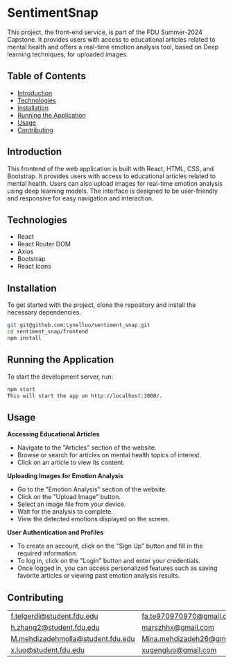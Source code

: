 # SentimentSnap

This project, the front-end service, is part of the FDU Summer-2024 Capstone. It provides users with access to educational articles related to mental health and offers a real-time emotion analysis tool, based on Deep learning techniques, for uploaded images. 


## Table of Contents

- [Introduction](#introduction)
- [Technologies](#technologies)
- [Installation](#installation)
- [Running the Application](#running-the-application)
- [Usage](#usage)
- [Contributing](#contributing)


## Introduction

This frontend of the web application is built with React, HTML, CSS, and Bootstrap. It provides users with access to educational articles related to mental health. Users can also upload images for real-time emotion analysis using deep learning models. The interface is designed to be user-friendly and responsive for easy navigation and interaction.


## Technologies

- React
- React Router DOM
- Axios
- Bootstrap
- React Icons


## Installation

To get started with the project, clone the repository and install the necessary dependencies.

```bash
git git@github.com:Lynelluo/sentiment_snap.git
cd sentiment_snap/frontend
npm install
```

## Running the Application

To start the development server, run:

```bash
npm start
This will start the app on http://localhost:3000/.
```

## Usage

**Accessing Educational Articles**
- Navigate to the "Articles" section of the website.
- Browse or search for articles on mental health topics of interest.
- Click on an article to view its content.

**Uploading Images for Emotion Analysis**
- Go to the "Emotion Analysis" section of the website.
- Click on the "Upload Image" button.
- Select an image file from your device.
- Wait for the analysis to complete.
- View the detected emotions displayed on the screen.

**User Authentication and Profiles**
- To create an account, click on the "Sign Up" button and fill in the required information.
- To log in, click on the "Login" button and enter your credentials.
- Once logged in, you can access personalized features such as saving favorite articles or viewing past emotion analysis results.

## Contributing

|                                   |                             |         |
|-----------------------------------|-----------------------------|---------|
| f.telgerdi@student.fdu.edu        | fa.te970970970@gmail.com    | 1995317 |
| h.zhang2@student.fdu.edu          | marszhhx@gmail.com          | 2073763 |
| M.mehdizadehmolla@student.fdu.edu | Mina.mehdizadeh26@gmail.com | 2095285 |
| x.luo@student.fdu.edu             | xugengluo@gmail.com         | 2051920 |
